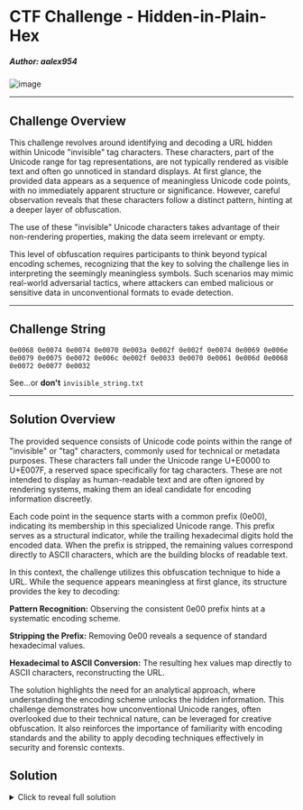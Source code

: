 # CTF Challenge - Hidden-in-Plain-Hex

##### Author: aalex954

![image](https://github.com/user-attachments/assets/a49ae7f7-2b33-4332-a08d-fe9d7b98b4d6)

---

## Challenge Overview
This challenge revolves around identifying and decoding a URL hidden within Unicode "invisible" tag characters. These characters, part of the Unicode range for tag representations, are not typically rendered as visible text and often go unnoticed in standard displays. 
At first glance, the provided data appears as a sequence of meaningless Unicode code points, with no immediately apparent structure or significance. However, careful observation reveals that these characters follow a distinct pattern, hinting at a deeper layer of obfuscation.

The use of these "invisible" Unicode characters takes advantage of their non-rendering properties, making the data seem irrelevant or empty.

This level of obfuscation requires participants to think beyond typical encoding schemes, recognizing that the key to solving the challenge lies in interpreting the seemingly meaningless symbols.
Such scenarios may mimic real-world adversarial tactics, where attackers can embed malicious or sensitive data in unconventional formats to evade detection.

---

## Challenge String

```
0e0068 0e0074 0e0074 0e0070 0e003a 0e002f 0e002f 0e0074 0e0069 0e006e 0e0079 0e0075 0e0072 0e006c 0e002f 0e0033 0e0070 0e0061 0e006d 0e0068 0e0072 0e0077 0e0032
```

See...or __don't__ ```invisible_string.txt```

---

## Solution Overview

The provided sequence consists of Unicode code points within the range of "invisible" or "tag" characters, commonly used for technical or metadata purposes. These characters fall under the Unicode range U+E0000 to U+E007F, a reserved space specifically for tag characters. These are not intended to display as human-readable text and are often ignored by rendering systems, making them an ideal candidate for encoding information discreetly.

Each code point in the sequence starts with a common prefix (0e00), indicating its membership in this specialized Unicode range. This prefix serves as a structural indicator, while the trailing hexadecimal digits hold the encoded data. When the prefix is stripped, the remaining values correspond directly to ASCII characters, which are the building blocks of readable text.

In this context, the challenge utilizes this obfuscation technique to hide a URL. While the sequence appears meaningless at first glance, its structure provides the key to decoding:

**Pattern Recognition:** Observing the consistent 0e00 prefix hints at a systematic encoding scheme.

**Stripping the Prefix:** Removing 0e00 reveals a sequence of standard hexadecimal values.

**Hexadecimal to ASCII Conversion:** The resulting hex values map directly to ASCII characters, reconstructing the URL.

The solution highlights the need for an analytical approach, where understanding the encoding scheme unlocks the hidden information. 
This challenge demonstrates how unconventional Unicode ranges, often overlooked due to their technical nature, can be leveraged for creative obfuscation. It also reinforces the importance of familiarity with encoding standards and the ability to apply decoding techniques effectively in security and forensic contexts.

## Solution

<details>
  <summary>Click to reveal full solution</summary>

In this variation of the challenge, the invisible string is embedded within a quote, disguised as "blank spaces" between words. 
These spaces are not ordinary whitespace characters but encoded Unicode "invisible" characters (e.g., tag characters). 
To extract and decode the hidden message, we can use CyberChef, a powerful and user-friendly tool for data analysis and manipulation. 

Here's how:

1. Copy the suspicious text and paste it in to Cyber Chef.
2. Escape the string to reveal the Unicode.

![image](https://github.com/user-attachments/assets/484bd0e1-a6f4-457c-a626-242159ebef08)

![image](https://github.com/user-attachments/assets/8e64782d-549f-46cc-97b9-763dd5a92cd7)

```
(\u{e0068}\u{e0074}\u{e0074}\u{e0070}\u{e003a}\u{e002f}\u{e002f}\u{e0074}\u{e0069}\u{e006e}\u{e0079}\u{e0075}\u{e0072}\u{e006c}\u{e002f}\u{e0033}\u{e0070}\u{e0061}\u{e006d}\u{e0068}\u{e0072}\u{e0077}\u{e0032})
```

and cleaned up a bit..

![image](https://github.com/user-attachments/assets/c9cfafd8-66ce-42b9-ad3a-aad0b847bec4)

![image](https://github.com/user-attachments/assets/f376a43d-94af-4100-b9ad-c2713b893025)


``` 
e0068  e0074  e0074  e0070  e003a  e002f  e002f  e0074  e0069  e006e  e0079  e0075  e0072  e006c  e002f  e0033  e0070  e0061  e006d  e0068  e0072  e0077  e0032
```

---

At first, the sequence might seem random, but two key observations lead to progress:
1. All codes start with `e00`, which is a clue that they fall under the Unicode **tag character** range.
2. Stripping the `E00` prefix from each code left standard hexadecimal values corresponding to ASCII characters.

``` 68  74  74  70  3a  2f  2f  74  69  6e  79  75  72  6c  2f  33  70  61  6d  68  72  77  32 ```

3. Convert Each Hexadecimal Value to Decimal:
  - 68 (hexadecimal) → 104 (decimal)
4. Map the Decimal Value to the ASCII Table:
  - Using the ASCII table, we find that the decimal value 104 corresponds to the character h. Repeating this process for the remainder of the sequence yields a readable string.
5. Apply this process to the remainder of the string:

```
0e0068 → h
0e0074 → t
0e0074 → t
0e0070 → p
0e003a → :
0e002f → /
0e002f → /
0e0074 → t
0e0069 → i
0e006e → n
0e0079 → y
0e0075 → u
0e0072 → r
0e006c → l
0e002f → /
0e0033 → 3
0e0070 → p
0e0061 → a
0e006d → m
0e0068 → h
0e0072 → r
0e0077 → w
0e0032 → 2
```

fix the URL and you have the final result!

</details>
